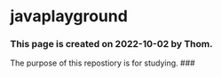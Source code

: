 # javaplayground #
### This page is created on 2022-10-02 by Thom.
The purpose of this repostiory is for studying. ###

